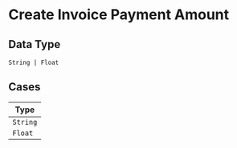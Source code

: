 
# Create Invoice Payment Amount

## Data Type

`String | Float`

## Cases

| Type |
|  --- |
| `String` |
| `Float` |

